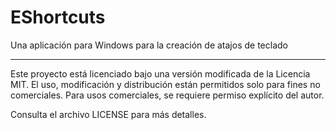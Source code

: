 # EShortcuts

Una aplicación para Windows para la creación de atajos de teclado


---

Este proyecto está licenciado bajo una versión modificada de la Licencia MIT.
El uso, modificación y distribución están permitidos solo para fines no comerciales.
Para usos comerciales, se requiere permiso explícito del autor.

Consulta el archivo LICENSE para más detalles.
